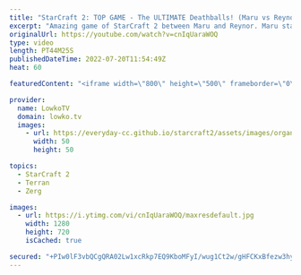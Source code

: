 ```yaml
---
title: "StarCraft 2: TOP GAME - The ULTIMATE Deathballs! (Maru vs Reynor)"
excerpt: "Amazing game of StarCraft 2 between Maru and Reynor. Maru starts off this game with a Blue Flame Hellion push into speedy Widow Mine drops. The game however doesn't end there and it goes the distance, as both players macro up.  Support my work on Patreon: https://www.patreon.com/lowkotv Become a YouTube"
originalUrl: https://youtube.com/watch?v=cnIqUaraWOQ
type: video
length: PT44M25S
publishedDateTime: 2022-07-20T11:54:49Z
heat: 60

featuredContent: "<iframe width=\"800\" height=\"500\" frameborder=\"0\" src=\"https://www.youtube.com/embed/cnIqUaraWOQ\" allow=\"accelerometer; autoplay; encrypted-media; gyroscope; picture-in-picture\" allowfullscreen></iframe>"

provider:
  name: LowkoTV
  domain: lowko.tv
  images:
    - url: https://everyday-cc.github.io/starcraft2/assets/images/organizations/lowko.tv-50x50.jpg
      width: 50
      height: 50

topics:
  - StarCraft 2
  - Terran
  - Zerg

images:
  - url: https://i.ytimg.com/vi/cnIqUaraWOQ/maxresdefault.jpg
    width: 1280
    height: 720
    isCached: true

secured: "+PIw0lF3vbQCgQRA02Lw1xcRkp7EQ9KboMFyI/wug1Ct2w/gHFCKxBfezw3hyAwmjoVxilcNmbI2ZVvanuhVg/1yEWmXcEzeKXCDKSWrHXz8ofNvYgtrU4iBTGej2Tmu/z+lNmaUm4OmeqfbpwxRZjdyl00iH5WJRxUYh4JWMTvbLrVIOwrdrGJ6LLKQhLJGa50FzMMuwC61WCvSymUIk3Mjbj+DbjLu5ozLVUhuYTwwwO4qG+sZwGCi+9QXpd5Aafp6o2nM8PYxGJadlh7hhXkDwhjmRKwyCWS3+siBdg6rVJjWjk9jo//JuYYPsnUx3RzpoJhC3rNhevthRRBK+E6lNntCtrP4JD3GcRARMf4XZ1UOpO3IVT5ObSlobVh3bVnhfTT8T5v9Fur1Qhmyql44COikgP81MS60T8NRaY+a0i2PpHRH+jBx/dtQCePU;ObYCU5G4GON7s5pMwe8Tuw=="
---
```


